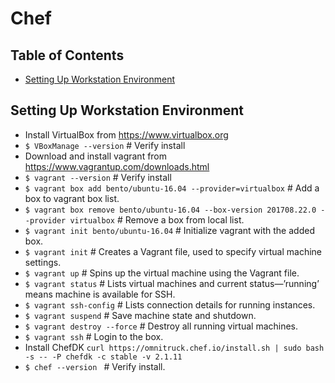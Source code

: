 # Chef

## Table of Contents

* [Setting Up Workstation Environment](#setting-up-workstation-environment)


## Setting Up Workstation Environment

* Install VirtualBox from https://www.virtualbox.org
* `$ VBoxManage --version`                    # Verify install
* Download and install vagrant from https://www.vagrantup.com/downloads.html
* `$ vagrant --version`                       # Verify install
* `$ vagrant box add bento/ubuntu-16.04 --provider=virtualbox`                                # Add a box to vagrant box list.
* `$ vagrant box remove bento/ubuntu-16.04 --box-version 201708.22.0 --provider virtualbox`   # Remove a box from local list.
* `$ vagrant init bento/ubuntu-16.04`         # Initialize vagrant with the added box.
* `$ vagrant init`                            # Creates a Vagrant file, used to specify virtual machine settings.
* `$ vagrant up`	                            # Spins up the virtual machine using the Vagrant file.
* `$ vagrant status`                          # Lists virtual machines and current status—’running’ means machine is available for SSH.
* `$ vagrant ssh-config`                      # Lists connection details for running instances.
* `$ vagrant suspend`                         # Save machine state and shutdown.
* `$ vagrant destroy --force`                 # Destroy all running virtual machines.
* `$ vagrant ssh`                             # Login to the box.
* Install ChefDK  `curl https://omnitruck.chef.io/install.sh | sudo bash -s -- -P chefdk -c stable -v 2.1.11`
* `$ chef --version `                         # Verify install.

